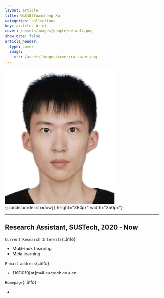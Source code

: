 ```yaml
---
layout: article
title: 徐源诚(Yuancheng Xu)
categories: collections
key: articles-brief
cover: /assets/images/people/default.png
show_date: false
article_header:
  type: cover
  image:
    src: /assets/images/cover/ra-cover.png
---
```


![Image](/assets/images/people/LinBaijiong.jpg){:.circle.border.shadow}{:height="380px" width="350px"}


<div class="article__content" markdown="1">

---

## Research Assistant, SUSTech, 2020 - Now

<!--more-->

`Current Research Interests`{:.info}

- Multi-task Learning 
- Meta learning

`E-mail address`{:.info}

- 11611010[at]mail.sustech.edu.cn

`Homepage`{:.info}

<div class="author-links">
  <ul class="menu menu--nowrap menu--inline">
	  <li title="homepage">
	  <a class="button button--circle mail-button" itemprop="sameAs" href="https://median-lab.github.io/" target="_blank">
	    <i class="fa fa-home"></i>
	  </a>
  	  </li>
  </ul>
</div>
</div>